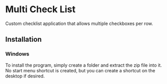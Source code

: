 # Multi Check List

Custom checklist application that allows multiple checkboxes per row.

## Installation

### Windows

To install the program, simply create a folder and extract the zip file into it.
No start menu shortcut is created, but you can create a shortcut on the desktop
if desired.
